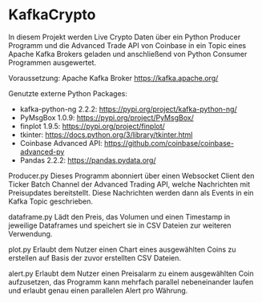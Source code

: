 # KafkaCrypto
In diesem Projekt werden Live Crypto Daten über ein Python Producer Programm und die Advanced Trade API von Coinbase in ein Topic eines Apache Kafka Brokers geladen und anschließend von Python Consumer Programmen ausgewertet. 

Voraussetzung: Apache Kafka Broker
https://kafka.apache.org/

Genutzte externe Python Packages:
- kafka-python-ng 2.2.2: https://pypi.org/project/kafka-python-ng/
- PyMsgBox 1.0.9: https://pypi.org/project/PyMsgBox/
- finplot 1.9.5: https://pypi.org/project/finplot/
- tkinter: https://docs.python.org/3/library/tkinter.html
- Coinbase Advanced API: https://github.com/coinbase/coinbase-advanced-py
- Pandas 2.2.2: https://pandas.pydata.org/

Producer.py
Dieses Programm abonniert über einen Websocket Client den Ticker Batch Channel der Advanced Trading API, welche Nachrichten mit Preisupdates bereitstellt. Diese Nachrichten werden dann als Events in ein Kafka Topic geschrieben.

dataframe.py
Lädt den Preis, das Volumen und einen Timestamp in jeweilige Dataframes und speichert sie in CSV Dateien zur weiteren Verwendung.

plot.py
Erlaubt dem Nutzer einen Chart eines ausgewählten Coins zu erstellen auf Basis der zuvor erstellten CSV Dateien.

alert.py
Erlaubt dem Nutzer einen Preisalarm zu einem ausgewählten Coin aufzusetzen, das Programm kann mehrfach parallel nebeneinander laufen und erlaubt genau einen parallelen Alert pro Währung.
